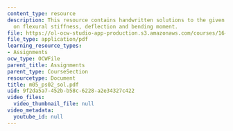 ```yaml
---
content_type: resource
description: This resource contains handwritten solutions to the given problem set
  on flexural stiffness, deflection and bending moment.
file: https://ol-ocw-studio-app-production.s3.amazonaws.com/courses/16-01-unified-engineering-i-ii-iii-iv-fall-2005-spring-2006/9f2da5a7452bb58c6228a2e34327c422_m05_ps02_sol.pdf
file_type: application/pdf
learning_resource_types:
- Assignments
ocw_type: OCWFile
parent_title: Assignments
parent_type: CourseSection
resourcetype: Document
title: m05_ps02_sol.pdf
uid: 9f2da5a7-452b-b58c-6228-a2e34327c422
video_files:
  video_thumbnail_file: null
video_metadata:
  youtube_id: null
---
```

